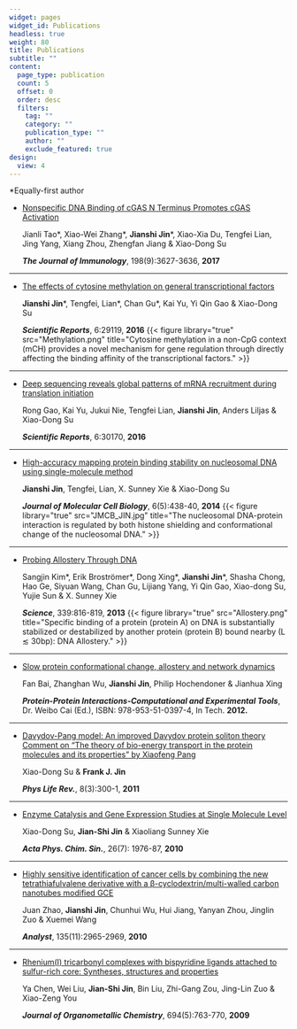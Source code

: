 ```yaml
---
widget: pages
widget_id: Publications
headless: true
weight: 80
title: Publications
subtitle: ""
content:
  page_type: publication
  count: 5
  offset: 0
  order: desc
  filters:
    tag: ""
    category: ""
    publication_type: ""
    author: ""
    exclude_featured: true
design:
  view: 4
---
```

*Equally-first author


- [Nonspecific DNA Binding of cGAS N Terminus Promotes cGAS Activation](https://www.jimmunol.org/content/198/9/3627.long)

  Jianli Tao\*, Xiao-Wei Zhang\*, **Jianshi Jin**\*, Xiao-Xia Du, Tengfei Lian, Jing Yang, Xiang Zhou, Zhengfan Jiang & Xiao-Dong Su

  **_The Journal of Immunology_**, 198(9):3627-3636, **2017**

***

- [The effects of cytosine methylation on general transcriptional factors](https://www.nature.com/articles/srep29119)

  **Jianshi Jin**\*, Tengfei, Lian\*, Chan Gu\*, Kai Yu, Yi Qin Gao & Xiao-Dong Su  

  **_Scientific Reports_**, 6:29119, **2016**
 {{< figure library="true" src="Methylation.png" title="Cytosine methylation in a non-CpG context (mCH) provides a novel mechanism for gene regulation through directly affecting the binding affinity of the transcriptional factors." >}}
***

- [Deep sequencing reveals global patterns of mRNA recruitment during translation initiation](https://www.nature.com/articles/srep30170)

  Rong Gao, Kai Yu, Jukui Nie, Tengfei Lian, **Jianshi Jin**, Anders Liljas & Xiao-Dong Su

  **_Scientific Reports_**, 6:30170, **2016**

***

- [High-accuracy mapping protein binding stability on nucleosomal DNA using single-molecule method](https://academic.oup.com/jmcb/article/6/5/438/2886265)

  **Jianshi Jin**, Tengfei, Lian, X. Sunney Xie & Xiao-Dong Su

  **_Journal of Molecular Cell Biology_**, 6(5):438-40, **2014**
  {{< figure library="true" src="JMCB_JIN.jpg" title="The nucleosomal DNA-protein interaction is regulated by both histone shielding and conformational change of the nucleosomal DNA." >}}
***

- [Probing Allostery Through DNA](https://science.sciencemag.org/content/339/6121/816)

  Sangjin Kim\*, Erik Broströmer\*, Dong Xing\*, **Jianshi Jin**\*, Shasha Chong, Hao Ge, Siyuan Wang, Chan Gu, Lijiang Yang, Yi Qin Gao, Xiao-dong Su, Yujie Sun & X. Sunney Xie

  **_Science_**, 339:816-819, **2013**
  {{< figure library="true" src="Allostery.png" title="Specific binding of a protein (protein A) on DNA is substantially stabilized or destabilized by another protein (protein B) bound nearby (L ≲ 30bp): DNA Allostery." >}}
***

- [Slow protein conformational change, allostery and network dynamics](https://www.intechopen.com/books/protein-protein-interactions-computational-and-experimental-tools/slow-protein-conformational-change-allostery-and-network-dynamics)

  Fan Bai, Zhanghan Wu, **Jianshi Jin**, Philip Hochendoner & Jianhua Xing 

  **_Protein-Protein Interactions-Computational and Experimental Tools_**, Dr. Weibo Cai (Ed.), ISBN: 978-953-51-0397-4, In Tech. **2012.** 

***

- [Davydov-Pang model: An improved Davydov protein soliton theory Comment on “The theory of bio-energy transport in the protein molecules and its properties” by Xiaofeng Pang](https://www.sciencedirect.com/science/article/abs/pii/S1571064511000868?via%3Dihub)

  Xiao-Dong Su & **Frank J. Jin**

  **_Phys Life Rev._**, 8(3):300-1, **2011** 

***

- [Enzyme Catalysis and Gene Expression Studies at Single Molecule Level](http://www.whxb.pku.edu.cn/CN/10.3866/PKU.WHXB20100740)

  Xiao-Dong Su, **Jian-Shi Jin** & Xiaoliang Sunney Xie

  **_Acta Phys. Chim. Sin._**, 26(7): 1976-87, **2010**

***  

- [Highly sensitive identification of cancer cells by combining the new tetrathiafulvalene derivative with a β-cyclodextrin/multi-walled carbon nanotubes modified GCE](https://pubs.rsc.org/en/content/articlelanding/an/2010/c0an00338g#!divAbstract) 

  Juan Zhao, **Jianshi Jin**, Chunhui Wu, Hui Jiang, Yanyan Zhou, Jinglin Zuo & Xuemei Wang

  **_Analyst_**, 135(11):2965-2969, **2010**

***

- [Rhenium(I) tricarbonyl complexes with bispyridine ligands attached to sulfur-rich core: Syntheses, structures and properties](https://www.sciencedirect.com/science/article/pii/S0022328X08008218)

  Ya Chen, Wei Liu, **Jian-Shi Jin**, Bin Liu, Zhi-Gang Zou, Jing-Lin Zuo & Xiao-Zeng You

  **_Journal of Organometallic Chemistry_**, 694(5):763-770, **2009**
